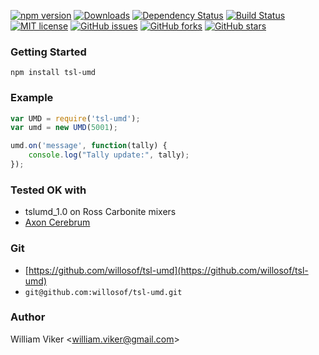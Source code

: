 [![npm version](https://badge.fury.io/js/tsl-umd.svg)](https://badge.fury.io/js/tsl-umd)
[![Downloads](https://img.shields.io/npm/dm/tsl-umd.svg)](https://npmjs.com/tsl-umd)
[![Dependency Status](https://david-dm.org/willosof/tsl-umd.svg)](https://david-dm.org/willosof/tsl-umd)
[![Build Status](https://travis-ci.org/willosof/tsl-umd.svg?branch=master)](https://travis-ci.org/willosof/tsl-umd)
[![MIT license](http://img.shields.io/badge/license-MIT-brightgreen.svg)](http://opensource.org/licenses/MIT)
[![GitHub issues](https://img.shields.io/github/issues/willosof/tsl-umd.svg?style=plastic)](https://github.com/willosof/tsl-umd/issues)
[![GitHub forks](https://img.shields.io/github/forks/willosof/tsl-umd.svg?style=plastic)](https://github.com/willosof/tsl-umd/network)
[![GitHub stars](https://img.shields.io/github/stars/willosof/tsl-umd.svg?style=plastic)](https://github.com/willosof/tsl-umd/stargazers)

### Getting Started

```
npm install tsl-umd
```

### Example ###
```javascript
var UMD = require('tsl-umd');
var umd = new UMD(5001);

umd.on('message', function(tally) {
	console.log("Tally update:", tally);
});
```

### Tested OK with
* tslumd_1.0 on Ross Carbonite mixers
* [Axon Cerebrum](https://www.axon.tv/productgroup/cerebrum/)

### Git
* [https://github.com/willosof/tsl-umd](https://github.com/willosof/tsl-umd)
* `git@github.com:willosof/tsl-umd.git`

### Author
William Viker <<william.viker@gmail.com>>

